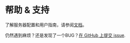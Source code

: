 # 帮助 & 支持

了解服务器配置和用户指南，请参阅[文档](/docs/options.md)。

仍然遇到麻烦？还是发现了一个BUG？[在 GitHub 上提交 issue](https://github.com/terreng/simple-web-server/issues).
